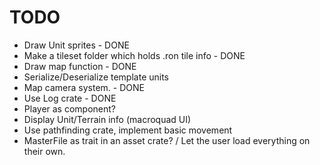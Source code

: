 # TODO
- Draw Unit sprites - DONE
- Make a tileset folder which holds .ron tile info - DONE
- Draw map function - DONE
- Serialize/Deserialize template units
- Map camera system. - DONE
- Use Log crate - DONE
- Player as component?
- Display Unit/Terrain info (macroquad UI)
- Use pathfinding crate, implement basic movement
- MasterFile as trait in an asset crate? / Let the user load everything on their own.